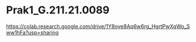 # Prak1_G.211.21.0089
https://colab.research.google.com/drive/1Y8oye8Aq6w6rg_HgrtPwXqWo_Sww1hFa?usp=sharing

